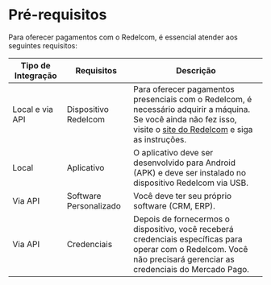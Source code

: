 # Pré-requisitos

Para oferecer pagamentos com o Redelcom, é essencial atender aos seguintes requisitos:

| Tipo de Integração | Requisitos            | Descrição |
|--------------------|-------------------------|-------------|
| Local e via API  | Dispositivo Redelcom         | Para oferecer pagamentos presenciais com o Redelcom, é necessário adquirir a máquina. Se você ainda não fez isso, visite o [site do Redelcom](https://redelcom.cl/pages/quiero-ser-integrador) e siga as instruções. |
| Local              | Aplicativo             | O aplicativo deve ser desenvolvido para Android (APK) e deve ser instalado no dispositivo Redelcom via USB. |
| Via API            | Software Personalizado         | Você deve ter seu próprio software (CRM, ERP). |
| Via API            | Credenciais              | Depois de fornecermos o dispositivo, você receberá credenciais específicas para operar com o Redelcom. Você não precisará gerenciar as credenciais do Mercado Pago. |

